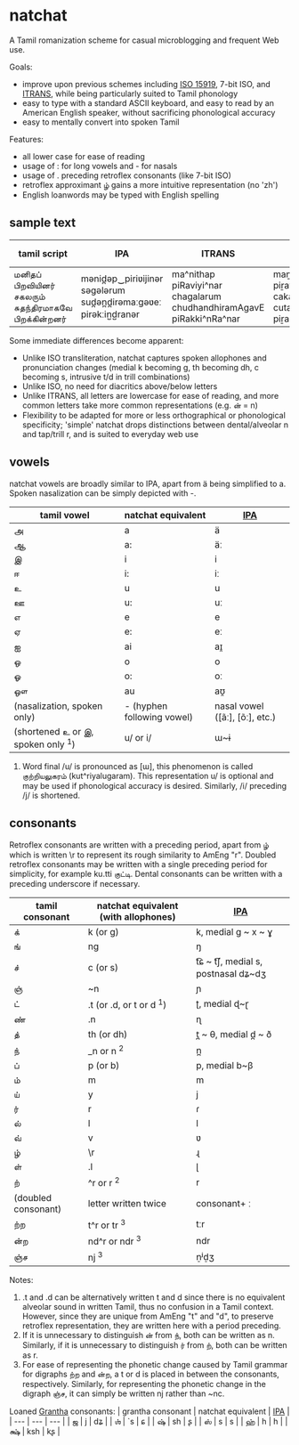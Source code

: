 # natchat
A Tamil romanization scheme for casual microblogging and frequent Web use.

Goals:
- improve upon previous schemes including [ISO 15919](https://en.wikipedia.org/wiki/ISO_15919), 7-bit ISO, and [ITRANS](https://en.wikipedia.org/wiki/ITRANS), while being particularly suited to Tamil phonology
- easy to type with a standard ASCII keyboard, and easy to read by an American English speaker, without sacrificing phonological accuracy
- easy to mentally convert into spoken Tamil

Features:
- all lower case for ease of reading
- usage of : for long vowels and - for nasals
- usage of . preceding retroflex consonants (like 7-bit ISO)
- retroflex approximant ழ் gains a more intuitive representation (no 'zh')
- English loanwords may be typed with English spelling

## sample text

| tamil script | IPA | ITRANS | ISO | 'orthographical' natchat | 'simple' natchat |
| --- | --- | --- | --- | --- | --- |
| மனிதப் பிறவியினர் சகலரும் சுதந்திரமாகவே பிறக்கின்றனர் | mənid̪əp‿piriʋijinər səgələrum sud̪ən̪d̪irəmaːgəʋeː pirəkːin̺d̺ranər | ma^nithap piRaviyi^nar chagalarum chudhandhiramAgavE piRakki^nRa^nar | maṉitap piṟaviyiṉar cakalarum cutantiramākavē piṟakkiṉṟaṉar | manidhap pi^raviyinar cagalarum cudha_ndhirama:gave: pi^rakkind^ranar | manidha piraviyinar sagalarum sudhandhirama:gave: pirakkindranar |

Some immediate differences become apparent:
- Unlike ISO transliteration, natchat captures spoken allophones and pronunciation changes (medial k becoming g, th becoming dh, c becoming s, intrusive t/d in trill combinations)
- Unlike ISO, no need for diacritics above/below letters
- Unlike ITRANS, all letters are lowercase for ease of reading, and more common letters take more common representations (e.g. ன் = n)
- Flexibility to be adapted for more or less orthographical or phonological specificity; 'simple' natchat drops distinctions between dental/alveolar n and tap/trill r, and is suited to everyday web use

## vowels
natchat vowels are broadly similar to IPA, apart from ä being simplified to a. Spoken nasalization can be simply depicted with -.

| tamil vowel | natchat equivalent | [IPA](https://en.wikipedia.org/wiki/Help:IPA/Tamil) |
| --- | --- | --- |
| அ | a | ä |
| ஆ | a: | äː |
| இ | i | i |
| ஈ | i: | iː |
| உ | u | u |
| ஊ | u: | uː |
| எ | e | e |
| ஏ | e: | eː |
| ஐ | ai | aɪ̯ |
| ஒ | o | o |
| ஓ | o: | oː |
| ஔ | au | aʊ̯ |
| (nasalization, spoken only) | - (hyphen following vowel) | nasal vowel ([ãː], [õː], etc.) |
| (shortened உ or இ, spoken only <sup>1</sup>) | u/ or i/ | ɯ~ɨ |

1. Word final /u/ is pronounced as [ɯ], this phenomenon is called குற்‌றியலுகரம்‌ (kut^riyalugaram). This representation u/ is optional and may be used if phonological accuracy is desired. Similarly, /i/ preceding /j/ is shortened.

## consonants
Retroflex consonants are written with a preceding period, apart from ழ் which is written \r to represent its rough similarity to AmEng "r". Doubled retroflex consonants may be written with a single preceding period for simplicity, for example ku.tti குட்டி. Dental consonants can be written with a preceding underscore if necessary.

| tamil consonant | natchat equivalent (with allophones) | [IPA](https://en.wikipedia.org/wiki/Help:IPA/Tamil) |
| --- | --- | --- |
| க் | k (or g) | k, medial g ~ x ~ ɣ |
| ங் | ng | ŋ |
| ச் | c (or s) | t͡ɕ ~ t͡ʃ, medial s, postnasal dʑ~dʒ |
| ஞ் | ~n | ɲ |
| ட் | .t (or .d, or t or d <sup>1</sup>) | ʈ, medial ɖ~ɽ |
| ண் | .n | ɳ |
| த் | th (or dh) | t̪ ~ θ, medial d̪ ~ ð |
| ந் | _n or n <sup>2</sup> | n̪ |
| ப் | p (or b) | p, medial b~β |
| ம் | m | m |
| ய் | y | j |
| ர் | r | ɾ |
| ல் | l | l |
| வ் | v | ʋ |
| ழ் | \r | ɻ |
| ள் | .l | ɭ |
| ற் | ^r or r <sup>2</sup> | r |
| (doubled consonant) | letter written twice | consonant+ ː|
| ற்ற | t^r or tr <sup>3</sup> | tːr |
| ன்ற | nd^r or ndr <sup>3</sup> | ndr |
| ஞ்ச | nj <sup>3</sup> | n̠ʲd̠ʒ |

Notes:
1. .t and .d can be alternatively written t and d since there is no equivalent alveolar sound in written Tamil, thus no confusion in a Tamil context. However, since they are unique from AmEng "t" and "d", to preserve retroflex representation, they are written here with a period preceding. 
2. If it is unnecessary to distinguish ன் from ந், both can be written as n. Similarly, if it is unnecessary to distinguish ர் from ற், both can be written as r.
3. For ease of representing the phonetic change caused by Tamil grammar for digraphs ற்ற and ன்ற, a t or d is placed in between the consonants, respectively. Similarly, for representing the phonetic change in the digraph ஞ்ச, it can simply be written nj rather than ~nc.

Loaned [Grantha](https://en.wikipedia.org/wiki/Tamil_script#Extra_consonants_used_in_Tamil) consonants:
| grantha consonant | natchat equivalent | [IPA](https://en.wikipedia.org/wiki/Help:IPA/Tamil) |
| --- | --- | --- |
| ஜ | j | dʑ |
| ஶ் | `s | ɕ |
| ஷ் | sh | ʂ |
| ஸ் | s | s |
| ஹ் | h | h |
| க்ஷ் | ksh | kʂ |
